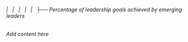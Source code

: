 ###### |   |   |   |   |   ├── Percentage of leadership goals achieved by emerging leaders

*Add content here*